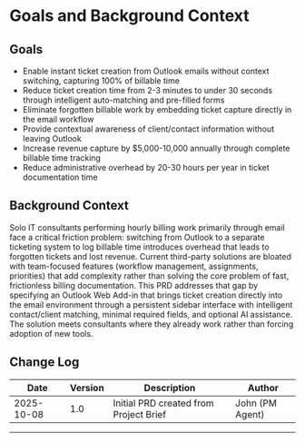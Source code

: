 # Goals and Background Context

## Goals

- Enable instant ticket creation from Outlook emails without context switching, capturing 100% of billable time
- Reduce ticket creation time from 2-3 minutes to under 30 seconds through intelligent auto-matching and pre-filled forms
- Eliminate forgotten billable work by embedding ticket capture directly in the email workflow
- Provide contextual awareness of client/contact information without leaving Outlook
- Increase revenue capture by $5,000-10,000 annually through complete billable time tracking
- Reduce administrative overhead by 20-30 hours per year in ticket documentation time

## Background Context

Solo IT consultants performing hourly billing work primarily through email face a critical friction problem: switching from Outlook to a separate ticketing system to log billable time introduces overhead that leads to forgotten tickets and lost revenue. Current third-party solutions are bloated with team-focused features (workflow management, assignments, priorities) that add complexity rather than solving the core problem of fast, frictionless billing documentation. This PRD addresses that gap by specifying an Outlook Web Add-in that brings ticket creation directly into the email environment through a persistent sidebar interface with intelligent contact/client matching, minimal required fields, and optional AI assistance. The solution meets consultants where they already work rather than forcing adoption of new tools.

## Change Log

| Date | Version | Description | Author |
|------|---------|-------------|--------|
| 2025-10-08 | 1.0 | Initial PRD created from Project Brief | John (PM Agent) |

---
